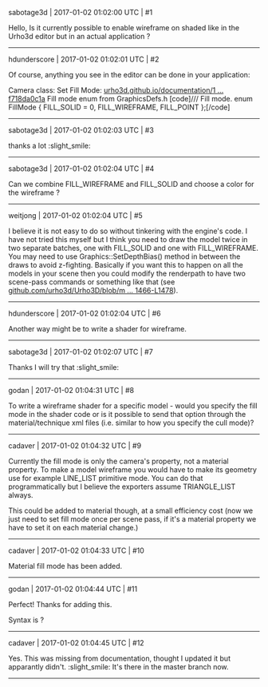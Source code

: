 sabotage3d | 2017-01-02 01:02:00 UTC | #1

Hello,
Is it currently possible to enable wireframe on shaded like in the Urho3d editor but in an actual application ?

-------------------------

hdunderscore | 2017-01-02 01:02:01 UTC | #2

Of course, anything you see in the editor can be done in your application:

Camera class: Set Fill Mode: [urho3d.github.io/documentation/1 ... f718da0c1a](http://urho3d.github.io/documentation/1.32/class_urho3_d_1_1_camera.html#a0343192a92c8a1401453e2f718da0c1a)
Fill mode enum from GraphicsDefs.h
[code]/// Fill mode.
enum FillMode
{
    FILL_SOLID = 0,
    FILL_WIREFRAME,
    FILL_POINT
};[/code]

-------------------------

sabotage3d | 2017-01-02 01:02:03 UTC | #3

thanks a lot :slight_smile:

-------------------------

sabotage3d | 2017-01-02 01:02:04 UTC | #4

Can we combine FILL_WIREFRAME and FILL_SOLID and choose a color for the wireframe ?

-------------------------

weitjong | 2017-01-02 01:02:04 UTC | #5

I believe it is not easy to do so without tinkering with the engine's code. I have not tried this myself but I think you need to draw the model twice in two separate batches, one with FILL_SOLID and one with FILL_WIREFRAME. You may need to use Graphics::SetDepthBias() method in between the draws to avoid z-fighting. Basically if you want this to happen on all the models in your scene then you could modify the renderpath to have two scene-pass commands or something like that (see [github.com/urho3d/Urho3D/blob/m ... 1466-L1478](https://github.com/urho3d/Urho3D/blob/master/Source/Engine/Graphics/View.cpp#L1466-L1478)).

-------------------------

hdunderscore | 2017-01-02 01:02:04 UTC | #6

Another way might be to write a shader for wireframe.

-------------------------

sabotage3d | 2017-01-02 01:02:07 UTC | #7

Thanks I will try that :slight_smile:

-------------------------

godan | 2017-01-02 01:04:31 UTC | #8

To write a wireframe shader for a specific model - would you specify the fill mode in the shader code or is it possible to send that option through the material/technique xml files (i.e. similar to how you specify the cull mode)?

-------------------------

cadaver | 2017-01-02 01:04:32 UTC | #9

Currently the fill mode is only the camera's property, not a material property. To make a model wireframe you would have to make its geometry use for example LINE_LIST primitive mode. You can do that programmatically but I believe the exporters assume TRIANGLE_LIST always.

This could be added to material though, at a small efficiency cost (now we just need to set fill mode once per scene pass, if it's a material property we have to set it on each material change.)

-------------------------

cadaver | 2017-01-02 01:04:33 UTC | #10

Material fill mode has been added.

-------------------------

godan | 2017-01-02 01:04:44 UTC | #11

Perfect! Thanks for adding this.

Syntax is <fill value="wireframe"/>?

-------------------------

cadaver | 2017-01-02 01:04:45 UTC | #12

Yes. This was missing from documentation, thought I updated it but apparantly didn't. :slight_smile: It's there in the master branch now.

-------------------------

